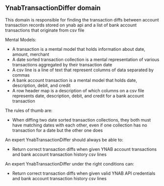 ## YnabTransactionDiffer domain

This domain is responsible for finding the transaction diffs between account transaction records stored on ynab api and a list of bank account transactions that originate from csv file

Mental Models:

- A transaction is a mental model that holds information about date, amount, merchant
- A date sorted transaction collection is a mental representation of various transactions aggregated by their transaction date
- A csv line is a line of text that represent columns of data separated by commas
- A bank account transaction is a mental model that holds date, description, debit, and credit
- A row header map is a description of which columns on a csv file represents date, description, debit, and credit for a bank account transaction

The rules of thumb are:

- When diffing two date sorted transaction collections, they both must have matching dates with each other, even if one collection has no transaction for a date but the other one does

An expert YnabTransactionDiffer should always be able to:

- Return correct transaction diffs when given YNAB account transactions and bank account transaction history csv lines

An expert YnabTransactionDiffer under the right conditions can:

- Return correct transaction diffs when given valid YNAB API credentials and bank account transaction history csv lines
